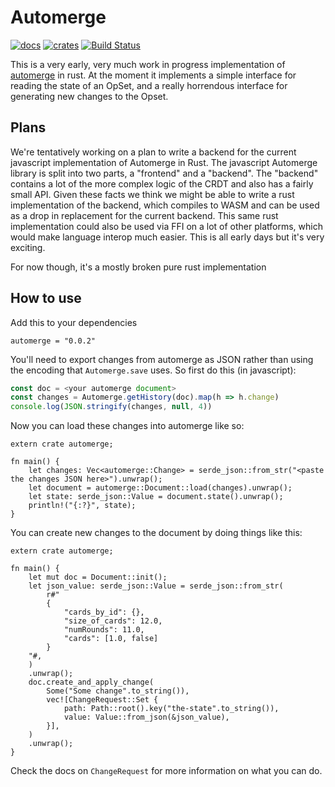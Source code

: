 # Automerge

[![docs](https://docs.rs/automerge/badge.svg)](https://docs.rs/automerge)
[![crates](https://crates.io/crates/automerge)](https://crates.io/crates/automerge)
[![Build Status](https://travis-ci.org/alexjg/automerge-rs.svg?branch=master)](https://travis-ci.org/alexjg/automerge-rs)


This is a very early, very much work in progress implementation of [automerge](https://github.com/automerge/automerge) in rust. At the moment it implements a simple interface for reading the state of an OpSet, and a really horrendous interface for generating new changes to the Opset. 

## Plans

We're tentatively working on a plan to write a backend for the current javascript implementation of Automerge in Rust. The javascript Automerge library is split into two parts, a "frontend" and a "backend". The "backend" contains a lot of the more complex logic of the CRDT and also has a fairly small API. Given these facts we think we might be able to write a rust implementation of the backend, which compiles to WASM and can be used as a drop in replacement for the current backend. This same rust implementation could also be used via FFI on a lot of other platforms, which would make language interop much easier. This is all early days but it's very exciting.

For now though, it's a mostly broken pure rust implementation

## How to use

Add this to your dependencies

```
automerge = "0.0.2"
```

You'll need to export changes from automerge as JSON rather than using the encoding that `Automerge.save` uses. So first do this (in javascript):

```javascript
const doc = <your automerge document>
const changes = Automerge.getHistory(doc).map(h => h.change)
console.log(JSON.stringify(changes, null, 4))
```

Now you can load these changes into automerge like so:


```rust,no_run
extern crate automerge;

fn main() {
    let changes: Vec<automerge::Change> = serde_json::from_str("<paste the changes JSON here>").unwrap();
    let document = automerge::Document::load(changes).unwrap();
    let state: serde_json::Value = document.state().unwrap();
    println!("{:?}", state);
}
```

You can create new changes to the document by doing things like this:

```rust,no_run
extern crate automerge;

fn main() {
    let mut doc = Document::init();
    let json_value: serde_json::Value = serde_json::from_str(
        r#"
        {
            "cards_by_id": {},
            "size_of_cards": 12.0,
            "numRounds": 11.0,
            "cards": [1.0, false]
        }
    "#,
    )
    .unwrap();
    doc.create_and_apply_change(
        Some("Some change".to_string()),
        vec![ChangeRequest::Set {
            path: Path::root().key("the-state".to_string()),
            value: Value::from_json(&json_value),
        }],
    )
    .unwrap();
}
```

Check the docs on `ChangeRequest` for more information on what you can do.
